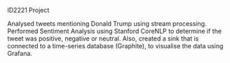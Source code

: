 ID2221 Project


Analysed tweets mentioning Donald Trump using stream processing. Performed Sentiment Analysis using Stanford CoreNLP to determine if the tweet was positive, negative or neutral. Also, created a  sink that is connected to a time-series database (Graphite), to visualise the data using Grafana.

